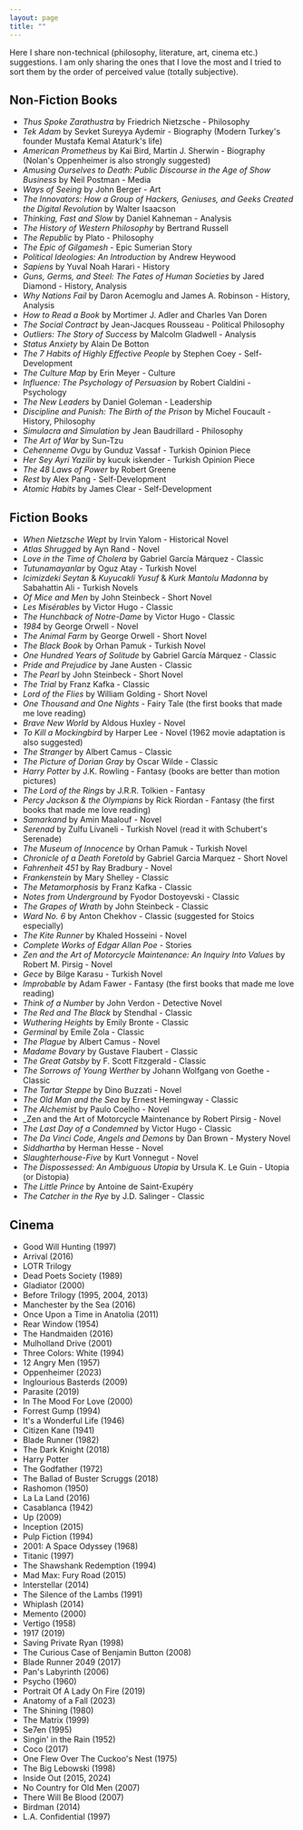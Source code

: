 ```yaml
---
layout: page
title: ""
---
```


Here I share non-technical (philosophy, literature, art, cinema etc.) suggestions. I am only sharing the ones that I love the most and I tried to sort them by the order of perceived value (totally subjective). 
## Non-Fiction Books
* _Thus Spoke Zarathustra_ by Friedrich Nietzsche - Philosophy
* _Tek Adam_ by Sevket Sureyya Aydemir - Biography (Modern Turkey's founder Mustafa Kemal Ataturk's life)
* _American Prometheus_ by Kai Bird, Martin J. Sherwin - Biography (Nolan's Oppenheimer is also strongly suggested)
* _Amusing Ourselves to Death: Public Discourse in the Age of Show Business_ by Neil Postman - Media
* _Ways of Seeing_ by John Berger - Art
* _The Innovators: How a Group of Hackers, Geniuses, and Geeks Created the Digital Revolution_ by Walter Isaacson
* _Thinking, Fast and Slow_ by Daniel Kahneman - Analysis
* _The History of Western Philosophy_ by Bertrand Russell
* _The Republic_ by Plato - Philosophy
* _The Epic of Gilgamesh_ - Epic Sumerian Story
* _Political Ideologies: An Introduction_ by Andrew Heywood
* _Sapiens_ by Yuval Noah Harari - History
* _Guns, Germs, and Steel: The Fates of Human Societies_ by Jared Diamond - History, Analysis
* _Why Nations Fail_ by Daron Acemoglu and James A. Robinson - History, Analysis
* _How to Read a Book_ by Mortimer J. Adler and Charles Van Doren
* _The Social Contract_ by Jean-Jacques Rousseau - Political Philosophy
* _Outliers: The Story of Success_ by Malcolm Gladwell - Analysis
* _Status Anxiety_ by Alain De Botton 
* _The 7 Habits of Highly Effective People_ by Stephen Coey - Self-Development
* _The Culture Map_ by Erin Meyer - Culture
* _Influence: The Psychology of Persuasion_ by Robert Cialdini - Psychology
* _The New Leaders_ by Daniel Goleman - Leadership
* _Discipline and Punish: The Birth of the Prison_ by Michel Foucault - History, Philosophy
* _Simulacra and Simulation_ by Jean Baudrillard - Philosophy
* _The Art of War_ by Sun-Tzu
* _Cehenneme Ovgu_ by Gunduz Vassaf - Turkish Opinion Piece
* _Her Sey Ayri Yazilir_ by kucuk iskender - Turkish Opinion Piece
* _The 48 Laws of Power_ by Robert Greene
* _Rest_ by Alex Pang - Self-Development
* _Atomic Habits_ by James Clear - Self-Development
  
## Fiction Books
* _When Nietzsche Wept_ by Irvin Yalom - Historical Novel
* _Atlas Shrugged_ by Ayn Rand - Novel
* _Love in the Time of Cholera_ by Gabriel García Márquez - Classic
* _Tutunamayanlar_ by Oguz Atay - Turkish Novel
* _Icimizdeki Seytan_ & _Kuyucakli Yusuf_ & _Kurk Mantolu Madonna_ by Sabahattin Ali - Turkish Novels
* _Of Mice and Men_ by John Steinbeck - Short Novel
* _Les Misérables_ by Victor Hugo - Classic
* _The Hunchback of Notre-Dame_ by Victor Hugo - Classic
* _1984_ by George Orwell - Novel
* _The Animal Farm_ by George Orwell - Short Novel
* _The Black Book_ by Orhan Pamuk - Turkish Novel
* _One Hundred Years of Solitude_ by Gabriel García Márquez - Classic
* _Pride and Prejudice_ by Jane Austen - Classic
* _The Pearl_ by John Steinbeck - Short Novel
* _The Trial_ by Franz Kafka - Classic
* _Lord of the Flies_ by William Golding - Short Novel
* _One Thousand and One Nights_ - Fairy Tale (the first books that made me love reading)
* _Brave New World_ by Aldous Huxley - Novel
* _To Kill a Mockingbird_ by Harper Lee - Novel (1962 movie adaptation is also suggested) 
* _The Stranger_ by Albert Camus - Classic
* _The Picture of Dorian Gray_ by Oscar Wilde - Classic
* _Harry Potter_ by J.K. Rowling - Fantasy (books are better than motion pictures)
* _The Lord of the Rings_ by J.R.R. Tolkien - Fantasy
* _Percy Jackson & the Olympians_ by Rick Riordan - Fantasy (the first books that made me love reading)
* _Samarkand_ by Amin Maalouf - Novel
* _Serenad_ by Zulfu Livaneli - Turkish Novel (read it with Schubert's Serenade)
* _The Museum of Innocence_ by Orhan Pamuk - Turkish Novel
* _Chronicle of a Death Foretold_ by Gabriel Garcia Marquez - Short Novel
* _Fahrenheit 451_ by Ray Bradbury - Novel
* _Frankenstein_ by Mary Shelley - Classic
* _The Metamorphosis_ by Franz Kafka - Classic
* _Notes from Underground_ by Fyodor Dostoyevski - Classic
* _The Grapes of Wrath_ by John Steinbeck - Classic
* _Ward No. 6_ by Anton Chekhov - Classic (suggested for Stoics especially)
* _The Kite Runner_ by Khaled Hosseini - Novel
* _Complete Works of Edgar Allan Poe_ - Stories
* _Zen and the Art of Motorcycle Maintenance: An Inquiry Into Values_ by Robert M. Pirsig - Novel
* _Gece_ by Bilge Karasu - Turkish Novel
* _Improbable_ by Adam Fawer - Fantasy (the first books that made me love reading)
* _Think of a Number_ by John Verdon - Detective Novel
* _The Red and The Black_ by Stendhal - Classic
* _Wuthering Heights_ by Emily Bronte - Classic
* _Germinal_ by Emile Zola - Classic
* _The Plague_ by Albert Camus - Novel
* _Madame Bovary_ by Gustave Flaubert - Classic
* _The Great Gatsby_ by F. Scott Fitzgerald - Classic
* _The Sorrows of Young Werther_ by Johann Wolfgang von Goethe - Classic
* _The Tartar Steppe_ by Dino Buzzati - Novel
* _The Old Man and the Sea_ by Ernest Hemingway - Classic
* _The Alchemist_ by Paulo Coelho - Novel
* _Zen and the Art of Motorcycle Maintenance by Robert Pirsig - Novel
* _The Last Day of a Condemned_ by Victor Hugo - Classic
* _The Da Vinci Code_, _Angels and Demons_ by Dan Brown - Mystery Novel 
* _Siddhartha_ by Herman Hesse - Novel
* _Slaughterhouse-Five_ by Kurt Vonnegut - Novel
* _The Dispossessed: An Ambiguous Utopia_ by Ursula K. Le Guin - Utopia (or Distopia)
* _The Little Prince_ by Antoine de Saint-Exupéry
* _The Catcher in the Rye_ by J.D. Salinger - Classic


## Cinema
* Good Will Hunting (1997)
* Arrival (2016)
* LOTR Trilogy
* Dead Poets Society (1989)
* Gladiator (2000)
* Before Trilogy (1995, 2004, 2013)
* Manchester by the Sea (2016)
* Once Upon a Time in Anatolia (2011)
* Rear Window (1954)
* The Handmaiden (2016)
* Mulholland Drive (2001)
* Three Colors: White (1994)
* 12 Angry Men (1957)
* Oppenheimer (2023)
* Inglourious Basterds (2009)
* Parasite (2019)
* In The Mood For Love (2000)
* Forrest Gump (1994)
* It's a Wonderful Life (1946)
* Citizen Kane (1941)
* Blade Runner (1982)
* The Dark Knight (2018)
* Harry Potter
* The Godfather (1972)
* The Ballad of Buster Scruggs (2018)
* Rashomon (1950)
* La La Land (2016)
* Casablanca (1942)
* Up (2009)
* Inception (2015)
* Pulp Fiction (1994)
* 2001: A Space Odyssey (1968)
* Titanic (1997)
* The Shawshank Redemption (1994)
* Mad Max: Fury Road (2015)
* Interstellar (2014)
* The Silence of the Lambs (1991)
* Whiplash (2014)
* Memento (2000)
* Vertigo (1958)
* 1917 (2019)
* Saving Private Ryan (1998)
* The Curious Case of Benjamin Button (2008)
* Blade Runner 2049 (2017)
* Pan's Labyrinth (2006)
* Psycho (1960)
* Portrait Of A Lady On Fire (2019)
* Anatomy of a Fall (2023)
* The Shining (1980)
* The Matrix (1999)
* Se7en (1995)
* Singin' in the Rain (1952)
* Coco (2017)
* One Flew Over The Cuckoo's Nest (1975)
* The Big Lebowski (1998)
* Inside Out (2015, 2024)
* No Country for Old Men (2007)
* There Will Be Blood (2007)
* Birdman (2014)
* L.A. Confidential (1997)

